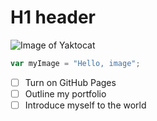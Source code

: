 # H1 header #
![Image of Yaktocat](https://octodex.github.com/images/yaktocat.png)

``` javascript
var myImage = "Hello, image";
```
- [ ] Turn on GitHub Pages
- [ ] Outline my portfolio
- [ ] Introduce myself to the world
